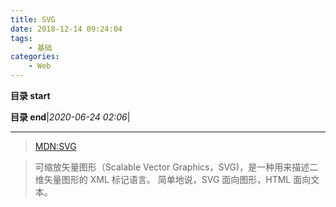 ```yaml
---
title: SVG
date: 2018-12-14 09:24:04
tags: 
    - 基础
categories: 
    - Web
---
```


**目录 start**


**目录 end**|_2020-06-24 02:06_|
****************************************
> [MDN:SVG ](https://developer.mozilla.org/zh-CN/docs/Web/SVG)

> 可缩放矢量图形（Scalable Vector Graphics，SVG)，是一种用来描述二维矢量图形的 XML 标记语言。 简单地说，SVG 面向图形，HTML 面向文本。
